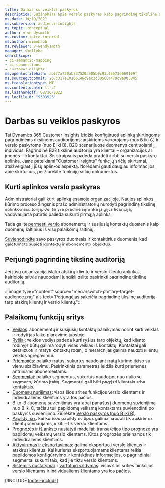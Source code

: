 ```yaml
---
title: Darbas su veiklos paskyros
description: Sužinokite apie verslo paskyras kaip pagrindinę tikslinę auditoriją Dynamics 365 Customer Insights.
ms.date: 10/19/2021
ms.subservice: audience-insights
ms.topic: conceptual
author: v-wendysmith
ms.custom: intro-internal
ms.author: wimohabb
ms.reviewer: v-wendysmith
manager: shellyha
searchScope:
- ci-semantic-mapping
- ci-connections
- customerInsights
ms.openlocfilehash: abb77a720ab737520a905b0c93b65573e669109f
ms.sourcegitcommit: 267c317e10166146c9ac2c30560c479c9a005845
ms.translationtype: MT
ms.contentlocale: lt-LT
ms.lasthandoff: 08/16/2022
ms.locfileid: "9303926"
---
```

# <a name="work-with-business-accounts"></a>Darbas su veiklos paskyros

Tai Dynamics 365 Customer Insights leidžia konfigūruoti aplinką skirtingoms pagrindinėms tikslinėms auditorijoms: atskiriems vartotojams (nuo B iki C) ir verslo paskyroms (nuo B iki B). B2C scenarijuose duomenys centruojami į individus. Pagrindinė B2B tikslinė auditorija yra klientai – organizacijos ar įmonės – ir kontaktai. Šis straipsnis padeda pradėti dirbti su verslo paskyrų aplinka. Jame pateikiami "Customer Insights" funkcijų sričių skirtumai, atsižvelgiant į jūsų aplinkos aspektą. Norėdami gauti daugiau informacijos apie skirtumus, peržiūrėkite funkcijų sričių dokumentus. 

## <a name="create-an-environment-for-business-accounts"></a>Kurti aplinkos verslo paskyras

Administratoriai [gali kurti aplinką esamoje organizacijoje](create-environment.md). Naujos aplinkos kūrimo proceso žingsnis prašo administratorių nurodyti pagrindinę tikslinę aplinkos auditoriją. Jei tai yra pradinė sąranka įsigijus licenciją, vadovaujama patirtis padeda sukurti pirmąją aplinką.

Tada galite [permesti verslo](data-sources.md) abonementų ir susijusių kontaktų duomenis kaip duomenų šaltinius iš visų palaikomų šaltinių.

 [Suvienodinkite](data-unification.md) savo paskyros duomenis ir kontaktinius duomenis, kad galėtumėte susieti kontaktų ir abonemento objektus.

## <a name="switch-between-primary-target-audience"></a>Perjungti pagrindinę tikslinę auditoriją

Jei jūsų organizacija išlaiko atskirų klientų ir verslo klientų aplinkas, kairiojoje srityje naudodami jungiklį galite pasirinkti pagrindinę tikslinę auditoriją.

:::image type="content" source="media/switch-primary-target-audience.png" alt-text="Perjungėjas pakeičia pagrindinę tikslinę auditoriją tarp atskirų klientų ir verslo klientų.":::

## <a name="supported-feature-areas"></a>Palaikomų funkcijų sritys

- [Veiklos](activities.md): abonementų ir susijusių kontaktų palaikymas norint kurti veiklas ir rodyti jas laiko planavimo juostoje.
- [Ryšiai](relationships.md): veiklos vedlys padeda kurti ryšius tarp objektų, kad kliento rodinyje būtų galima rodyti visas veiklas iš kontaktų. Kontaktai gali detalizuoti ir matyti kontaktų rodinį, o hierarchijas galima naudoti klientų veiklos agregavimui.
- [Priemonės](measures.md): palaiko matus, sukurtus naudojant matą kūrimo įtaiso su vienu skaičiavimu. Pasirinktinis parametras leidžia kurti priemones antriniams abonementams.
- [Segmentai](segments.md): palaiko segmentus, sukurtus naudojant nuo nulio su segmentų kūrimo įtaisą. Segmentai gali būti pagrįsti klientais arba kontaktais.
- [Duomenų nurijimas](data-sources.md): visos šios srities funkcijos verslo klientams ir individualiems klientams yra tos pačios.
- B-to-B duomenų suvienijimas yra labai panašus į duomenų suvienijimą nuo B iki C, tačiau turi papildomą veiksmą kontaktams suvienodinti po paskyros suvienijimo. Žiūrėkite [Verslo paskyros (nuo B iki B)](data-unification.md).
- [Papildymas](enrichment-hub.md): kai kuriuos papildymo tipus galima naudoti tik atskiriems klientų scenarijams, o kiti – tik verslo klientams.
- [Prognozės ir iš anksto nustatyti modeliai](predictions-overview.md): transakcijos tipo prognozė yra papildomų veiksmų verslo klientams. Kitos prognozės prieinamos tik individualiems klientams.
- [Aktyvinimas ir eksportavimas](export-destinations.md): galima eksportuoti verslo klientus ir atskirus klientus. Kai kuriems eksportuojamams klientams reikia papildomos konfigūravimo ir kontaktinės informacijos, o pagrindiniai segmentai sukurti taip, kad jie tiktų verslo klientams.
- [Sistemos nustatymai](system.md) ir [vartotojo valdymas](permissions.md): visos šios srities funkcijos verslo klientams ir individualiems klientams yra tos pačios.

[!INCLUDE [footer-include](includes/footer-banner.md)]
